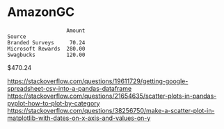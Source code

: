 # AmazonGC

```
                   Amount
Source                   
Branded Surveys     70.24
Microsoft Rewards  280.00
Swagbucks          120.00
```

$470.24

https://stackoverflow.com/questions/19611729/getting-google-spreadsheet-csv-into-a-pandas-dataframe
https://stackoverflow.com/questions/21654635/scatter-plots-in-pandas-pyplot-how-to-plot-by-category
https://stackoverflow.com/questions/38256750/make-a-scatter-plot-in-matplotlib-with-dates-on-x-axis-and-values-on-y
